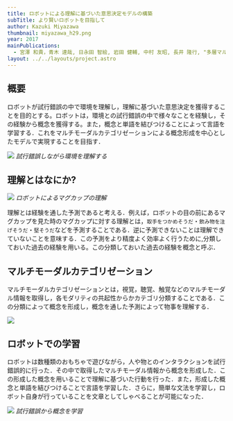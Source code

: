 ```yaml
---
title: ロボットによる理解に基づいた意思決定モデルの構築
subTitle: より賢いロボットを目指して
author: Kazuki Miyazawa
thumbnail: miyazawa_h29.png
year: 2017
mainPublications:
  - 宮澤 和貴，青木 達哉, 日永田 智絵, 岩田 健輔, 中村 友昭, 長井 隆行, "多層マルチモーダルLDAを用いた報酬のモデル化", 3D2-OS-37b-2, 第31回人工知能学会全国大会, May.2017
layout: ../../layouts/project.astro
---
```


## 概要

ロボットが試行錯誤の中で環境を理解し，理解に基づいた意思決定を獲得することを目的とする。ロボットは，環境との試行錯誤の中で様々なことを経験し，その経験から概念を獲得する。また，概念と単語を結びつけることによって言語を学習する．これをマルチモーダルカテゴリゼーションによる概念形成を中心としたモデルで実現することを目指す．

![](/assets/projects/miyazawa_h29/intro.png)
_試行錯誤しながら環境を理解する_

## 理解とはなにか?

![](/assets/projects/miyazawa_h29/understanding.png)
_ロボットによるマグカップの理解_

理解とは経験を通した予測であると考える．例えば，ロボットの目の前にあるマグカップを見た時のマグカップに対する理解とは，`取手をつかめそうだ`・`飲み物を注げそうだ`・`堅そうだ`などを予測することである．逆に予測できないことは理解できていないことを意味する．この予測をより精度よく効率よく行うために,分類しておいた過去の経験を用いる。この分類しておいた過去の経験を概念と呼ぶ．

## マルチモーダルカテゴリゼーション

マルチモーダルカテゴリゼーションとは，視覚，聴覚、触覚などのマルチモーダル情報を取得し，各モダリティの共起性からかカテゴリ分類することである．この分類によって概念を形成し，概念を通した予測によって物事を理解する．

![](/assets/projects/miyazawa_h29/mutimodal.png)

## ロボットでの学習

ロボットは数種類のおもちゃで遊びながら，人や物とのインタラクションを試行錯誤的に行った．その中で取得したマルチモーダル情報から概念を形成した．この形成した概念を用いることで理解に基づいた行動を行った．また，形成した概念と単語を結びつけることで言語を学習した．さらに，簡単な文法を学習し，ロボット自身が行っていることを文章としてしゃべることが可能になった．

![](/assets/projects/miyazawa_h29/exp.png)
_試行錯誤から概念を学習_
